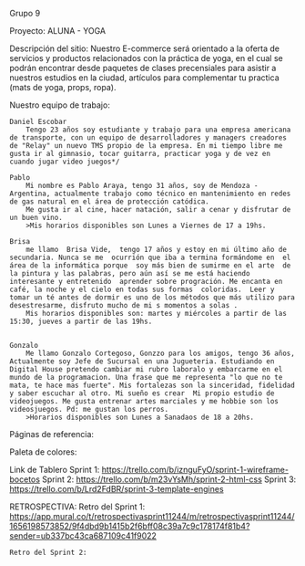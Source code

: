 Grupo 9

Proyecto: ALUNA - YOGA

Descripción del sitio:
    Nuestro E-commerce será orientado a la oferta de servicios y productos relacionados con la práctica de yoga, en el cual se podrán encontrar desde paquetes de clases precensiales para asistir a nuestros estudios en la ciudad, artículos para complementar tu practica (mats de yoga, props, ropa).

Nuestro equipo de trabajo:

    Daniel Escobar
        Tengo 23 años soy estudiante y trabajo para una empresa americana de transporte, con un equipo de desarrolladores y managers creadores de "Relay" un nuevo TMS propio de la empresa. En mi tiempo libre me gusta ir al gimnasio, tocar guitarra, practicar yoga y de vez en cuando jugar video juegos*/

    Pablo
        Mi nombre es Pablo Araya, tengo 31 años, soy de Mendoza - Argentina, actualmente trabajo como técnico en mantenimiento en redes de gas natural en el área de protección catódica.
        Me gusta ir al cine, hacer natación, salir a cenar y disfrutar de un buen vino.
        >Mis horarios disponibles son Lunes a Viernes de 17 a 19hs.

    Brisa
        me llamo  Brisa Vide,  tengo 17 años y estoy en mi último año de secundaria. Nunca se me  ocurrión que iba a termina formándome en  el área de la informática porque  soy más bien de sumirme en el arte  de la pintura y las palabras, pero aún así se me está haciendo interesante y entretenido  aprender sobre progración. Me encanta en café, la noche y el cielo en todas sus formas  coloridas.  Leer y tomar un té antes de dormir es uno de los métodos que más utilizo para desestresarme, disfruto mucho de mi s momentos a solas .
        Mis horarios disponibles son: martes y miércoles a partir de las 15:30, jueves a partir de las 19hs.
        

    Gonzalo 
        Me llamo Gonzalo Cortegoso, Gonzzo para los amigos, tengo 36 años, Actualmente soy Jefe de Sucursal en una Jugueteria. Estudiando en Digital House pretendo cambiar mi rubro laboralo y embarcarme en el mundo de la programacion. Una frase que me representa "lo que no te mata, te hace mas fuerte". Mis fortalezas son la sinceridad, fidelidad y saber escuchar al otro. Mi sueño es crear  Mi propio estudio de videojuegos. Me gusta entrenar artes marciales y me hobbie son los videosjuegos. Pd: me gustan los perros.
        >Horarios disponibles son Lunes a Sanadaos de 18 a 20hs.

Páginas de referencia:

Paleta de colores:

Link de Tablero
    Sprint 1: https://trello.com/b/iznguFyO/sprint-1-wireframe-bocetos
    Sprint 2: https://trello.com/b/m23vYsMh/sprint-2-html-css
    Sprint 3: https://trello.com/b/Lrd2FdBR/sprint-3-template-engines

RETROSPECTIVA:
    Retro del Sprint 1:
         https://app.mural.co/t/retrospectivasprint11244/m/retrospectivasprint11244/1656198573852/9f4dbd9b1415b2f6bff08c39a7c9c178174f81b4?sender=ub337bc43ca687109c41f9022
    
    Retro del Sprint 2:

<!-- <body>
        
        <%- include('../partials/header') %>

        <main>
        <section class="list_of_products">
        <% if (cart.length >0) { %>
            <article> // editar la formula
            <% products.forEach(products=> { %>
                            <% { %>
            <div>
                <img src="/images/products/<%= product.image %>" alt="product image" class="product-img">
            </div>
            <div>
                    <p class="campo" value="<%= product.id %>" ><%= product.name %></p>
            </div>       
            <div>        
                    <p class="campo precio" value="<%= product.id %>">$ <%= product.price %></p>
            </div>      
            <div>       //buscar la manera de crear let cant = "numero de cantidad"
                    <p class="campo cantidad" value="cant"> cantidad </p>
            </div>
            <div>                                                         // si se crea la variable "cant" calcula el total
                    <p class="campo total" value="totalPrice"> Total: <%= product.price * cant %> </p>
            </div>
            <div>
                <form>
                    <button class="borrarProducto">
                        <i> "icocono de tachito de basira" <i>
                    </button>
                </form>
            </div>
            <% } %>
           <% }) %>
         <% } %>  
        </section>
        
        
        <section>
            <div>                  //crear la variable total que sea la suma de todos los "totalPrice"
                <p> TOTAL A ABONAR: $ <%= total %> </p>
            </div>
            <div>
                <form>
                    <button class="botones">VACIAR</button>
                </form>
            </div>
            <div>
               <div>
                <form>
                    <button class="botones">PAGAR</button>
                </form>
            </div>
            <div>
        </section>
    </main>

    <%- include('../partials/footer') %>
    
</body> -->